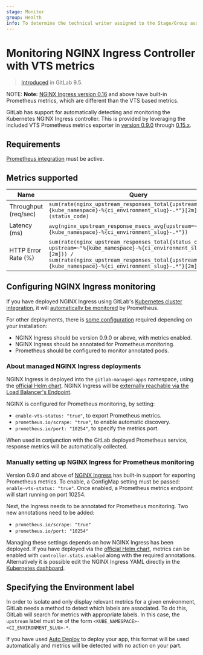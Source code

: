 ```yaml
---
stage: Monitor
group: Health
info: To determine the technical writer assigned to the Stage/Group associated with this page, see https://about.gitlab.com/handbook/engineering/ux/technical-writing/#designated-technical-writers
---
```


# Monitoring NGINX Ingress Controller with VTS metrics

> [Introduced](https://gitlab.com/gitlab-org/gitlab-foss/-/merge_requests/13438) in GitLab 9.5.

NOTE: **Note:**
[NGINX Ingress version 0.16](nginx_ingress.md) and above have built-in Prometheus metrics, which are different than the VTS based metrics.

GitLab has support for automatically detecting and monitoring the Kubernetes NGINX Ingress controller. This is provided by leveraging the included VTS Prometheus metrics exporter in [version 0.9.0](https://github.com/kubernetes/ingress-nginx/blob/master/Changelog.md#09-beta1) through [0.15.x](https://github.com/kubernetes/ingress-nginx/blob/master/Changelog.md#0150).

## Requirements

[Prometheus integration](../prometheus.md) must be active.

## Metrics supported

| Name | Query |
| ---- | ----- |
| Throughput (req/sec) | `sum(rate(nginx_upstream_responses_total{upstream=~"%{kube_namespace}-%{ci_environment_slug}-.*"}[2m])) by (status_code)` |
| Latency (ms) | `avg(nginx_upstream_response_msecs_avg{upstream=~"%{kube_namespace}-%{ci_environment_slug}-.*"})` |
| HTTP Error Rate (%) | `sum(rate(nginx_upstream_responses_total{status_code="5xx", upstream=~"%{kube_namespace}-%{ci_environment_slug}-.*"}[2m])) / sum(rate(nginx_upstream_responses_total{upstream=~"%{kube_namespace}-%{ci_environment_slug}-.*"}[2m])) * 100` |

## Configuring NGINX Ingress monitoring

If you have deployed NGINX Ingress using GitLab's [Kubernetes cluster integration](../../clusters/index.md#installing-applications), it will [automatically be monitored](#about-managed-nginx-ingress-deployments) by Prometheus.

For other deployments, there is [some configuration](#manually-setting-up-nginx-ingress-for-prometheus-monitoring) required depending on your installation:

- NGINX Ingress should be version 0.9.0 or above, with metrics enabled.
- NGINX Ingress should be annotated for Prometheus monitoring.
- Prometheus should be configured to monitor annotated pods.

### About managed NGINX Ingress deployments

NGINX Ingress is deployed into the `gitlab-managed-apps` namespace, using the [official Helm chart](https://github.com/helm/charts/tree/master/stable/nginx-ingress). NGINX Ingress will be [externally reachable via the Load Balancer's Endpoint](../../../clusters/applications.md#ingress).

NGINX is configured for Prometheus monitoring, by setting:

- `enable-vts-status: "true"`, to export Prometheus metrics.
- `prometheus.io/scrape: "true"`, to enable automatic discovery.
- `prometheus.io/port: "10254"`, to specify the metrics port.

When used in conjunction with the GitLab deployed Prometheus service, response metrics will be automatically collected.

### Manually setting up NGINX Ingress for Prometheus monitoring

Version 0.9.0 and above of [NGINX Ingress](https://github.com/kubernetes/ingress-nginx) has built-in support for exporting Prometheus metrics. To enable, a ConfigMap setting must be passed: `enable-vts-status: "true"`. Once enabled, a Prometheus metrics endpoint will start running on port 10254.

Next, the Ingress needs to be annotated for Prometheus monitoring. Two new annotations need to be added:

- `prometheus.io/scrape: "true"`
- `prometheus.io/port: "10254"`

Managing these settings depends on how NGINX Ingress has been deployed. If you have deployed via the [official Helm chart](https://github.com/helm/charts/tree/master/stable/nginx-ingress), metrics can be enabled with `controller.stats.enabled` along with the required annotations. Alternatively it is possible edit the NGINX Ingress YAML directly in the [Kubernetes dashboard](https://github.com/kubernetes/dashboard).

## Specifying the Environment label

In order to isolate and only display relevant metrics for a given environment, GitLab needs a method to detect which labels are associated. To do this, GitLab will search for metrics with appropriate labels. In this case, the `upstream` label must be of the form `<KUBE_NAMESPACE>-<CI_ENVIRONMENT_SLUG>-*`.

If you have used [Auto Deploy](../../../../topics/autodevops/stages.md#auto-deploy) to deploy your app, this format will be used automatically and metrics will be detected with no action on your part.
